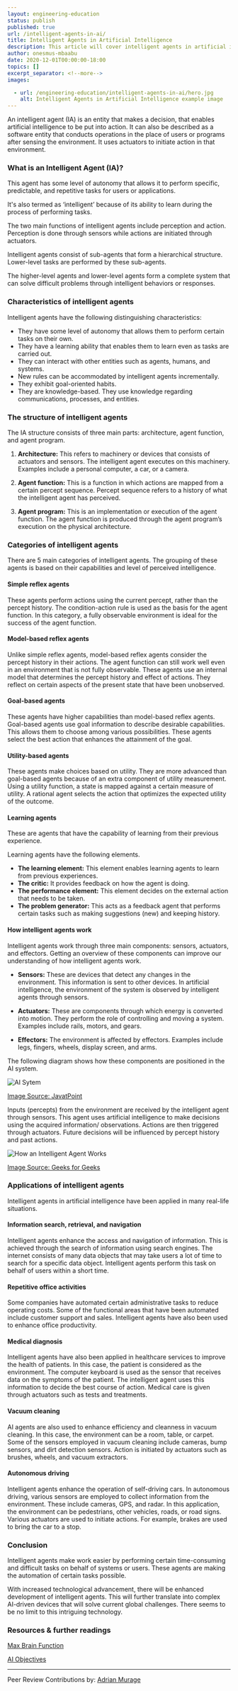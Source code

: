 ```yaml
---
layout: engineering-education
status: publish
published: true
url: /intelligent-agents-in-ai/
title: Intelligent Agents in Artificial Intelligence
description: This article will cover intelligent agents in artificial intelligence (AI) and the 3 main components such as architecture, agent function, and agent program.
author: onesmus-mbaabu
date: 2020-12-01T00:00:00-18:00
topics: []
excerpt_separator: <!--more-->
images:

  - url: /engineering-education/intelligent-agents-in-ai/hero.jpg
    alt: Intelligent Agents in Artificial Intelligence example image
---
```

An intelligent agent (IA) is an entity that makes a decision, that enables artificial intelligence to be put into action. It can also be described as a software entity that conducts operations in the place of users or programs after sensing the environment. It uses actuators to initiate action in that environment.
<!--more-->
### What is an Intelligent Agent (IA)?
This agent has some level of autonomy that allows it to perform specific, predictable, and repetitive tasks for users or applications.

It's also termed as ‘intelligent’ because of its ability to learn during the process of performing tasks.

The two main functions of intelligent agents include perception and action. Perception is done through sensors while actions are initiated through actuators.

Intelligent agents consist of sub-agents that form a hierarchical structure. Lower-level tasks are performed by these sub-agents.

The higher-level agents and lower-level agents form a complete system that can solve difficult problems through intelligent behaviors or responses.    

### Characteristics of intelligent agents
Intelligent agents have the following distinguishing characteristics:
- They have some level of autonomy that allows them to perform certain tasks on their own.
- They have a learning ability that enables them to learn even as tasks are carried out.
- They can interact with other entities such as agents, humans, and systems.
- New rules can be accommodated by intelligent agents incrementally.
- They exhibit goal-oriented habits.
- They are knowledge-based. They use knowledge regarding communications, processes, and entities.

### The structure of intelligent agents
The IA structure consists of three main parts: architecture, agent function, and agent program.

1. **Architecture:** This refers to machinery or devices that consists of actuators and sensors. The intelligent agent executes on this machinery. Examples include a personal computer, a car, or a camera.

2. **Agent function:** This is a function in which actions are mapped from a certain percept sequence. Percept sequence refers to a history of what the intelligent agent has perceived.

3. **Agent program:** This is an implementation or execution of the agent function. The agent function is produced through the agent program’s execution on the physical architecture.

### Categories of intelligent agents
There are 5 main categories of intelligent agents. The grouping of these agents is based on their capabilities and level of perceived intelligence.  

#### Simple reflex agents
These agents perform actions using the current percept, rather than the percept history. The condition-action rule is used as the basis for the agent function. In this category, a fully observable environment is ideal for the success of the agent function.

#### Model-based reflex agents
Unlike simple reflex agents, model-based reflex agents consider the percept history in their actions. The agent function can still work well even in an environment that is not fully observable. These agents use an internal model that determines the percept history and effect of actions. They reflect on certain aspects of the present state that have been unobserved.

#### Goal-based agents
These agents have higher capabilities than model-based reflex agents. Goal-based agents use goal information to describe desirable capabilities. This allows them to choose among various possibilities. These agents select the best action that enhances the attainment of the goal.

#### Utility-based agents
These agents make choices based on utility. They are more advanced than goal-based agents because of an extra component of utility measurement. Using a utility function, a state is mapped against a certain measure of utility. A rational agent selects the action that optimizes the expected utility of the outcome.

#### Learning agents
These are agents that have the capability of learning from their previous experience.

Learning agents have the following elements.
- **The learning element:** This element enables learning agents to learn from previous experiences.
- **The critic:** It provides feedback on how the agent is doing.
- **The performance element:** This element decides on the external action that needs to be taken.
- **The problem generator:** This acts as a feedback agent that performs certain tasks such as making suggestions (new) and keeping history.

#### How intelligent agents work
Intelligent agents work through three main components: sensors, actuators, and effectors. Getting an overview of these components can improve our understanding of how intelligent agents work.

- **Sensors:** These are devices that detect any changes in the environment. This information is sent to other devices. In artificial intelligence, the environment of the system is observed by intelligent agents through sensors.

- **Actuators:** These are components through which energy is converted into motion. They perform the role of controlling and moving a system. Examples include rails, motors, and gears.

- **Effectors:** The environment is affected by effectors. Examples include legs, fingers, wheels, display screen, and arms.

The following diagram shows how these components are positioned in the AI system.

![AI Sytem](/intelligent-agents-in-ai/ai-system.png)

[Image Source: JavatPoint](https://static.javatpoint.com/tutorial/ai/images/agents-in-ai.png)

Inputs (percepts) from the environment are received by the intelligent agent through sensors. This agent uses artificial intelligence to make decisions using the acquired information/ observations. Actions are then triggered through actuators. Future decisions will be influenced by percept history and past actions.

![How an Intelligent Agent Works](/intelligent-agents-in-ai/how-an-intelligent-agent-works.png)

[Image Source: Geeks for Geeks](https://www.cdn.geeksforgeeks.org/wp-content/uploads/ai3-1.png)

### Applications of intelligent agents
Intelligent agents in artificial intelligence have been applied in many real-life situations.

#### Information search, retrieval, and navigation
Intelligent agents enhance the access and navigation of information. This is achieved through the search of information using search engines. The internet consists of many data objects that may take users a lot of time to search for a specific data object. Intelligent agents perform this task on behalf of users within a short time.

#### Repetitive office activities
Some companies have automated certain administrative tasks to reduce operating costs. Some of the functional areas that have been automated include customer support and sales. Intelligent agents have also been used to enhance office productivity.

#### Medical diagnosis
Intelligent agents have also been applied in healthcare services to improve the health of patients. In this case, the patient is considered as the environment. The computer keyboard is used as the sensor that receives data on the symptoms of the patient. The intelligent agent uses this information to decide the best course of action. Medical care is given through actuators such as tests and treatments.

#### Vacuum cleaning
AI agents are also used to enhance efficiency and cleanness in vacuum cleaning. In this case, the environment can be a room, table, or carpet. Some of the sensors employed in vacuum cleaning include cameras, bump sensors, and dirt detection sensors. Action is initiated by actuators such as brushes, wheels, and vacuum extractors.  

#### Autonomous driving
Intelligent agents enhance the operation of self-driving cars. In autonomous driving, various sensors are employed to collect information from the environment. These include cameras, GPS, and radar. In this application, the environment can be pedestrians, other vehicles, roads, or road signs. Various actuators are used to initiate actions. For example, brakes are used to bring the car to a stop.

### Conclusion
Intelligent agents make work easier by performing certain time-consuming and difficult tasks on behalf of systems or users. These agents are making the automation of certain tasks possible.

With increased technological advancement, there will be enhanced development of intelligent agents. This will further translate into complex AI-driven devices that will solve current global challenges. There seems to be no limit to this intriguing technology.

### Resources & further readings
[Max Brain Function](https://maxbrainfunction.com/intelligent-agent-work-purpose/)

[AI Objectives](http://www.aiobjectives.com/2019/11/01/analysis-of-intelligent-agents-in-artificial-intelligence/)

---
Peer Review Contributions by: [Adrian Murage](/engineering-education/authors/adrian-murage/)
